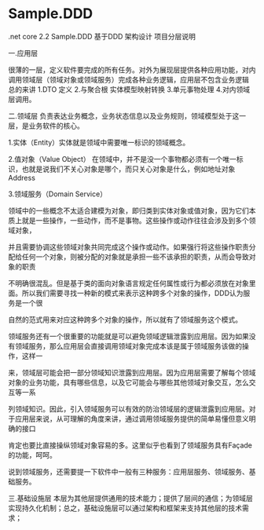 # Sample.DDD
.net core 2.2 Sample.DDD 基于DDD 架构设计 
项目分层说明

一.应用层

很薄的一层，定义软件要完成的所有任务。对外为展现层提供各种应用功能，对内调用领域层（领域对象或领域服务）完成各种业务逻辑，应用层不包含业务逻辑
总的来讲 1.DTO 定义 2.与聚合根 实体模型映射转换 3.单元事物处理  4.对内领域层调用。

二.领域层
负责表达业务概念，业务状态信息以及业务规则，领域模型处于这一层，是业务软件的核心。

1.实体（Entity）实体就是领域中需要唯一标识的领域概念。

2.值对象（Value Object）
在领域中，并不是没一个事物都必须有一个唯一标识，也就是说我们不关心对象是哪个，而只关心对象是什么，例如地址对象Address

3.领域服务（Domain Service）

领域中的一些概念不太适合建模为对象，即归类到实体对象或值对象，因为它们本质上就是一些操作，一些动作，而不是事物。这些操作或动作往往会涉及到多个领域对象，

并且需要协调这些领域对象共同完成这个操作或动作。如果强行将这些操作职责分配给任何一个对象，则被分配的对象就是承担一些不该承担的职责，从而会导致对象的职责

不明确很混乱。但是基于类的面向对象语言规定任何属性或行为都必须放在对象里面。所以我们需要寻找一种新的模式来表示这种跨多个对象的操作，DDD认为服务是一个很

自然的范式用来对应这种跨多个对象的操作，所以就有了领域服务这个模式。

领域服务还有一个很重要的功能就是可以避免领域逻辑泄露到应用层。因为如果没有领域服务，那么应用层会直接调用领域对象完成本该是属于领域服务该做的操作，这样一

来，领域层可能会把一部分领域知识泄露到应用层。因为应用层需要了解每个领域对象的业务功能，具有哪些信息，以及它可能会与哪些其他领域对象交互，怎么交互等一系

列领域知识。因此，引入领域服务可以有效的防治领域层的逻辑泄露到应用层。对于应用层来说，从可理解的角度来讲，通过调用领域服务提供的简单易懂但意义明确的接口

肯定也要比直接操纵领域对象容易的多。这里似乎也看到了领域服务具有Façade的功能，呵呵。

说到领域服务，还需要提一下软件中一般有三种服务：应用层服务、领域服务、基础服务。

三.基础设施层
本层为其他层提供通用的技术能力；提供了层间的通信；为领域层实现持久化机制；总之，基础设施层可以通过架构和框架来支持其他层的技术需求；
